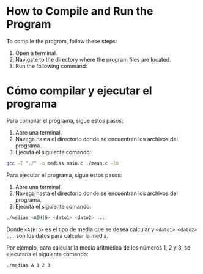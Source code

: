 # How to Compile and Run the Program

To compile the program, follow these steps:

1. Open a terminal.
2. Navigate to the directory where the program files are located.
3. Run the following command:

# Cómo compilar y ejecutar el programa

Para compilar el programa, sigue estos pasos:

1. Abre una terminal.
2. Navega hasta el directorio donde se encuentran los archivos del programa.
3. Ejecuta el siguiente comando:

```bash
gcc -I "./" -o medias main.c ./mean.c -lm
```

Para ejecutar el programa, sigue estos pasos:

1. Abre una terminal.
2. Navega hasta el directorio donde se encuentran los archivos del programa.
3. Ejecuta el siguiente comando:

```bash
./medias <A|H|G> <dato1> <dato2> ...
```

Donde `<A|H|G>` es el tipo de media que se desea calcular y `<dato1> <dato2> ...` son los datos para calcular la media.

Por ejemplo, para calcular la media aritmética de los números 1, 2 y 3, se ejecutaría el siguiente comando:

```bash
./medias A 1 2 3
```
